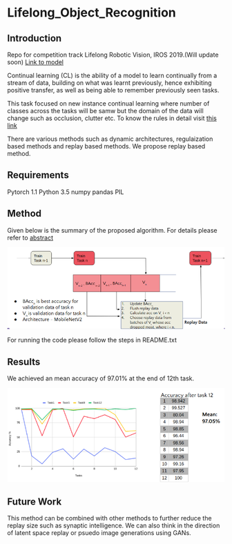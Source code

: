 # Lifelong_Object_Recognition
## Introduction
Repo for competition track Lifelong Robotic Vision, IROS 2019.(Will update soon)
[Link to model](https://drive.google.com/open?id=14qocNtQcRAR0ayfOLp6qM3L8mXl9a1Gc)

Continual learning (CL) is the ability of a model to learn continually from a stream of data, building on what was learnt previously, hence exhibiting positive transfer, as well as being able to remember previously seen tasks. 

This task focused on new instance continual learning where number of classes across the tasks will be samw but the domain of the data will change such as occlusion, clutter etc. To know the rules in detail visit [this link](https://lifelong-robotic-vision.github.io/competition/Object-Recognition.html)

There are various methods such as dynamic architectures, regulaization based methods and replay based methods. We propose replay based method.

## Requirements
Pytorch 1.1
Python 3.5
numpy
pandas
PIL


## Method

Given below is the summary of the proposed algorithm. For details please refer to [abstract](https://drive.google.com/file/d/18uw3fSKgSXh_Uw8jm7reRtTuoeHP--pa/view)

![Algorithm](https://github.com/vidit98/Lifelong_Object_Recognition/blob/master/imgs/algo.png)

For running the code please follow the steps in README.txt

## Results

We achieved an mean accuracy of 97.01% at the end of 12th task.

![results](https://github.com/vidit98/Lifelong_Object_Recognition/blob/master/imgs/result.png)

## Future Work

This method can be combined with other methods to further reduce the replay size such as synaptic intelligence. We can also think in the direction of latent space replay or psuedo image generations using GANs.
